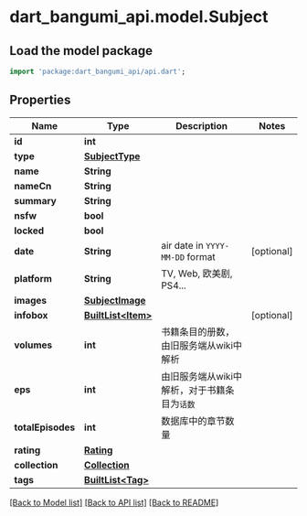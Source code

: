 # dart_bangumi_api.model.Subject

## Load the model package
```dart
import 'package:dart_bangumi_api/api.dart';
```

## Properties
Name | Type | Description | Notes
------------ | ------------- | ------------- | -------------
**id** | **int** |  | 
**type** | [**SubjectType**](SubjectType.md) |  | 
**name** | **String** |  | 
**nameCn** | **String** |  | 
**summary** | **String** |  | 
**nsfw** | **bool** |  | 
**locked** | **bool** |  | 
**date** | **String** | air date in `YYYY-MM-DD` format | [optional] 
**platform** | **String** | TV, Web, 欧美剧, PS4... | 
**images** | [**SubjectImage**](SubjectImage.md) |  | 
**infobox** | [**BuiltList&lt;Item&gt;**](Item.md) |  | [optional] 
**volumes** | **int** | 书籍条目的册数，由旧服务端从wiki中解析 | 
**eps** | **int** | 由旧服务端从wiki中解析，对于书籍条目为`话数` | 
**totalEpisodes** | **int** | 数据库中的章节数量 | 
**rating** | [**Rating**](Rating.md) |  | 
**collection** | [**Collection**](Collection.md) |  | 
**tags** | [**BuiltList&lt;Tag&gt;**](Tag.md) |  | 

[[Back to Model list]](../README.md#documentation-for-models) [[Back to API list]](../README.md#documentation-for-api-endpoints) [[Back to README]](../README.md)


